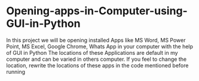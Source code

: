 # Opening-apps-in-Computer-using-GUI-in-Python
In this project we will be opening installed Apps like MS Word, MS Power Point, MS Excel, Google Chrome, Whats App in your computer with the help of GUI in Python
The locations of these Applications are default in my computer and can be varied in others computer. If you feel to change the location, rewrite the locations of these apps in the code mentioned before running

